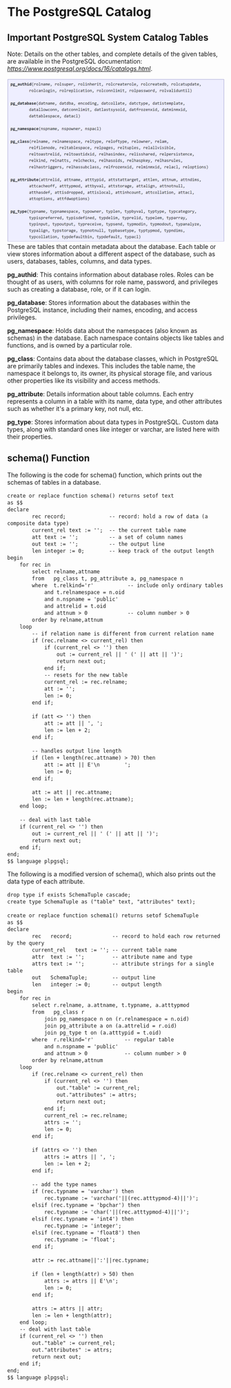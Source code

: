 # The PostgreSQL Catalog
## Important PostgreSQL System Catalog Tables
Note: Details on the other tables, and complete details of the given tables, are available in the PostgreSQL documentation: *https://www.postgresql.org/docs/16/catalogs.html*.

![](https://github.com/MinhoWei/database-systems/blob/main/catalog1.png)
These are tables that contain metadata about the database. Each table or view stores information about a different aspect of the database, such as users, databases, tables, columns, and data types.

**pg_authid**: This contains information about database roles. Roles can be thought of as users, with columns for role name, password, and privileges such as creating a database, role, or if it can login.

**pg_database**: Stores information about the databases within the PostgreSQL instance, including their names, encoding, and access privileges.

**pg_namespace**: Holds data about the namespaces (also known as schemas) in the database. Each namespace contains objects like tables and functions, and is owned by a particular role.

**pg_class**: Contains data about the database classes, which in PostgreSQL are primarily tables and indexes. This includes the table name, the namespace it belongs to, its owner, its physical storage file, and various other properties like its visibility and access methods.

**pg_attribute**: Details information about table columns. Each entry represents a column in a table with its name, data type, and other attributes such as whether it's a primary key, not null, etc.

**pg_type**: Stores information about data types in PostgreSQL. Custom data types, along with standard ones like integer or varchar, are listed here with their properties.

## schema() Function
The following is the code for schema() function, which prints out the schemas of tables in a database.
```
create or replace function schema() returns setof text
as $$
declare
        rec record;              -- record: hold a row of data (a composite data type)
        current_rel text := '';  -- the current table name
        att text := '';          -- a set of column names
        out text := '';          -- the output line
	    len integer := 0;        -- keep track of the output length
begin
	for rec in
		select relname,attname
		from   pg_class t, pg_attribute a, pg_namespace n
		where  t.relkind='r'           -- include only ordinary tables
			and t.relnamespace = n.oid
			and n.nspname = 'public'
			and attrelid = t.oid
			and attnum > 0             -- column number > 0
		order by relname,attnum
	loop
	    -- if relation name is different from current relation name
		if (rec.relname <> current_rel) then
			if (current_rel <> '') then
				out := current_rel || ' (' || att || ')';
				return next out;
			end if;
			-- resets for the new table
			current_rel := rec.relname;
			att := '';
			len := 0;
		end if;

		if (att <> '') then
			att := att || ', ';
			len := len + 2;
		end if;
        
		-- handles output line length
		if (len + length(rec.attname) > 70) then
			att := att || E'\n        ';
			len := 0;
		end if;

		att := att || rec.attname;
		len := len + length(rec.attname);
	end loop;

	-- deal with last table
	if (current_rel <> '') then
		out := current_rel || ' (' || att || ')';
		return next out;
	end if;
end;
$$ language plpgsql;
```

The following is a modified version of schema(), which also prints out the data type of each attribute.

```
drop type if exists SchemaTuple cascade;
create type SchemaTuple as ("table" text, "attributes" text);

create or replace function schema1() returns setof SchemaTuple
as $$
declare
        rec   record;             -- record to hold each row returned by the query
        current_rel   text := ''; -- current table name
	    attr  text := '';         -- attribute name and type 
        attrs text := '';         -- attribute strings for a single table
        out   SchemaTuple;        -- output line
	    len   integer := 0;       -- output length
begin
	for rec in
		select r.relname, a.attname, t.typname, a.atttypmod
		from   pg_class r
			join pg_namespace n on (r.relnamespace = n.oid)
			join pg_attribute a on (a.attrelid = r.oid)
			join pg_type t on (a.atttypid = t.oid)
		where  r.relkind='r'          -- regular table
			and n.nspname = 'public'
			and attnum > 0            -- column number > 0
		order by relname,attnum
	loop
		if (rec.relname <> current_rel) then
			if (current_rel <> '') then
				out."table" := current_rel;
				out."attributes" := attrs;
				return next out;
			end if;
			current_rel := rec.relname;
			attrs := '';
			len := 0;
		end if;

		if (attrs <> '') then
			attrs := attrs || ', ';
			len := len + 2;
		end if;

        -- add the type names
		if (rec.typname = 'varchar') then
			rec.typname := 'varchar('||(rec.atttypmod-4)||')';
		elsif (rec.typname = 'bpchar') then
			rec.typname := 'char('||(rec.atttypmod-4)||')';
		elsif (rec.typname = 'int4') then
			rec.typname := 'integer';
		elsif (rec.typname = 'float8') then
			rec.typname := 'float';
		end if;

		attr := rec.attname||':'||rec.typname;

		if (len + length(attr) > 50) then
			attrs := attrs || E'\n';
			len := 0;
		end if;

		attrs := attrs || attr;
		len := len + length(attr);
	end loop;
	-- deal with last table
	if (current_rel <> '') then
		out."table" := current_rel;
		out."attributes" := attrs;
		return next out;
	end if;
end;
$$ language plpgsql;
```
